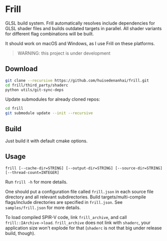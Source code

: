# Frill

GLSL build system. Frill automatically resolves include dependencies for GLSL shader files and builds outdated targets
in parallel. All shader variants for different flag combinations will be built.

It should work on macOS and Windows, as I use Frill on these platforms.

> WARNING: this project is under development

## Download

```bash
git clone --recursive https://github.com/huisedenanhai/frill.git 
cd frill/third_party/shaderc
python utils/git-sync-deps
```

Update submodules for already cloned repos:

```bash
cd frill
git submodule update --init --recursive
```

## Build

Just build it with default cmake options.

## Usage

```
frill [--cache-dir=STRING] [--output-dir=STRING] [--source-dir=STRING] [--thread-count=INTEGER]
```

Run `frill -h` for more details.

One should put a configuration file called `frill.json` in each source file directory and all relevant subdirectories. Build targets/multi-compile flags/include directories are specified in `frill.json`. See `samples/frill.json` for more details.

To load compiled SPIR-V code, link `frill_archive`, and call `frill::IArchive->load`. `frill_archive` does not link with `shaderc`, your application size won't explode for that (`shaderc` is not that big under release build, though).
